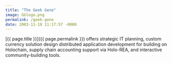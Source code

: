 ```yaml
---
title: "The Geek Gene"
image: GGlogo.png
permalink: /geek-gene
date: 2003-11-10 11:17:57 -0000
---
```

[{{ page.title }}]({{ page.permalink }}) offers strategic IT planning, custom currency solution design distributed application development for building on Holochain, supply chain accounting support via Holo-REA, and interactive community-building tools.
